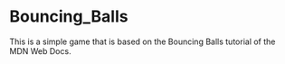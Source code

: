 # Bouncing_Balls
This is a simple game that is based on the Bouncing Balls tutorial of the MDN Web Docs.
